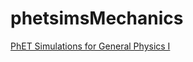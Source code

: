 # phetsimsMechanics
[PhET Simulations for General Physics I](https://veillette.github.io/phetsimsMechanics/)
